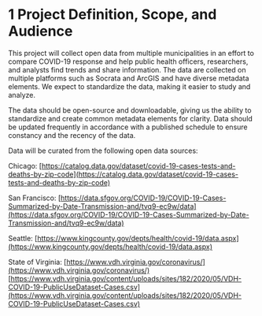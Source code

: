 # 1 Project Definition, Scope, and Audience

This project will collect open data from multiple municipalities in an effort to compare COVID-19 response and help public health officers, researchers, and analysts find trends and share information. The data are collected on multiple platforms such as Socrata and ArcGIS and have diverse metadata elements. We expect to standardize the data, making it easier to study and analyze. ‌

The data should be open-source and downloadable, giving us the ability to standardize and create common metadata elements for clarity. Data should be updated frequently in accordance with a published schedule to ensure constancy and the recency of the data. 

Data will be curated from the following open data sources: 

Chicago: [https://catalog.data.gov/dataset/covid-19-cases-tests-and-deaths-by-zip-code](https://catalog.data.gov/dataset/covid-19-cases-tests-and-deaths-by-zip-code) 

San Francisco: [https://data.sfgov.org/COVID-19/COVID-19-Cases-Summarized-by-Date-Transmission-and/tvq9-ec9w/data](https://data.sfgov.org/COVID-19/COVID-19-Cases-Summarized-by-Date-Transmission-and/tvq9-ec9w/data) 

Seattle: [https://www.kingcounty.gov/depts/health/covid-19/data.aspx](https://www.kingcounty.gov/depts/health/covid-19/data.aspx)

State of Virginia: [https://www.vdh.virginia.gov/coronavirus/](https://www.vdh.virginia.gov/coronavirus/) [https://www.vdh.virginia.gov/content/uploads/sites/182/2020/05/VDH-COVID-19-PublicUseDataset-Cases.csv](https://www.vdh.virginia.gov/content/uploads/sites/182/2020/05/VDH-COVID-19-PublicUseDataset-Cases.csv)

